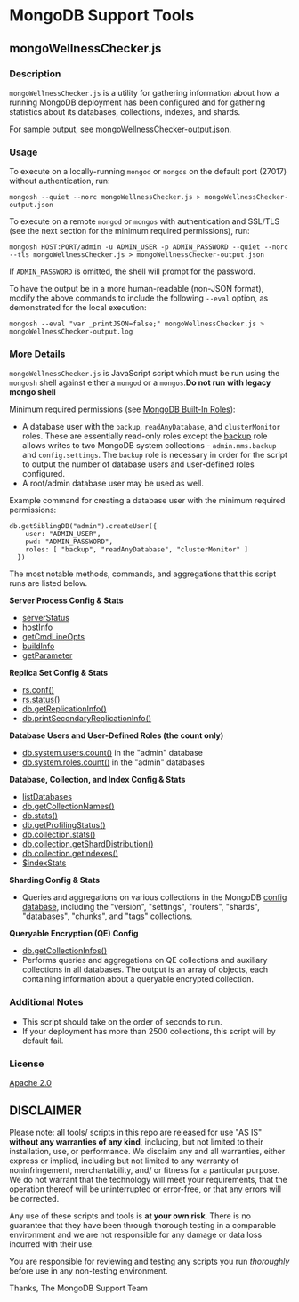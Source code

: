 MongoDB Support Tools
=====================

mongoWellnessChecker.js
---------------

### Description

`mongoWellnessChecker.js` is a utility for gathering information about how a running
MongoDB deployment has been configured and for gathering statistics about its
databases, collections, indexes, and shards.

For sample output, see [mongoWellnessChecker-output.json](sample/mongoWellnessChecker-output.json).

### Usage

To execute on a locally-running `mongod` or `mongos` on the default port (27017)
without authentication, run:

    mongosh --quiet --norc mongoWellnessChecker.js > mongoWellnessChecker-output.json

To execute on a remote `mongod` or `mongos` with authentication and SSL/TLS (see the next
section for the minimum required permissions), run:

    mongosh HOST:PORT/admin -u ADMIN_USER -p ADMIN_PASSWORD --quiet --norc --tls mongoWellnessChecker.js > mongoWellnessChecker-output.json

If `ADMIN_PASSWORD` is omitted, the shell will prompt for the password.

To have the output be in a more human-readable (non-JSON format), modify the above
commands to include the following `--eval` option, as demonstrated for the local
execution:

    mongosh --eval "var _printJSON=false;" mongoWellnessChecker.js > mongoWellnessChecker-output.log

### More Details

`mongoWellnessChecker.js` is JavaScript script which must be run using the `mongosh` shell
against either a `mongod` or a `mongos`.**Do not run with legacy mongo shell**

Minimum required permissions (see [MongoDB Built-In Roles](https://docs.mongodb.com/manual/reference/built-in-roles)):
* A database user with the `backup`, `readAnyDatabase`, and `clusterMonitor` roles. These are essentially read-only roles except the [backup](https://docs.mongodb.com/manual/reference/built-in-roles/#backup-and-restoration-roles) role allows writes to two MongoDB system collections - `admin.mms.backup` and `config.settings`. The `backup` role is necessary in order for the script to output the number of database users and user-defined roles configured.
* A root/admin database user may be used as well.

Example command for creating a database user with the minimum required permissions:

```
db.getSiblingDB("admin").createUser({
    user: "ADMIN_USER",
    pwd: "ADMIN_PASSWORD",
    roles: [ "backup", "readAnyDatabase", "clusterMonitor" ]
  })
```

The most notable methods, commands, and aggregations that this script runs are listed below.

**Server Process Config & Stats**
* [serverStatus](https://docs.mongodb.com/manual/reference/command/serverStatus)
* [hostInfo](https://docs.mongodb.com/manual/reference/command/hostInfo)
* [getCmdLineOpts](https://docs.mongodb.com/manual/reference/command/getCmdLineOpts)
* [buildInfo](https://docs.mongodb.com/manual/reference/command/buildInfo)
* [getParameter](https://docs.mongodb.com/manual/reference/command/getParameter/)

**Replica Set Config & Stats**
* [rs.conf()](https://docs.mongodb.com/manual/reference/method/rs.conf/)
* [rs.status()](https://docs.mongodb.com/manual/reference/method/rs.status/)
* [db.getReplicationInfo()](https://docs.mongodb.com/manual/reference/method/db.getReplicationInfo)
* [db.printSecondaryReplicationInfo()](https://docs.mongodb.com/manual/reference/method/db.printSecondaryReplicationInfo)

**Database Users and User-Defined Roles (the count only)**
* [db.system.users.count()](https://docs.mongodb.com/manual/reference/system-users-collection/) in the "admin" database
* [db.system.roles.count()](https://docs.mongodb.com/manual/reference/system-roles-collection/) in the "admin" databases

**Database, Collection, and Index Config & Stats**
* [listDatabases](https://docs.mongodb.com/manual/reference/command/listDatabases/)
* [db.getCollectionNames()](https://docs.mongodb.com/manual/reference/method/db.getCollectionNames/)
* [db.stats()](https://docs.mongodb.com/manual/reference/method/db.stats/)
* [db.getProfilingStatus()](https://docs.mongodb.com/manual/reference/method/db.getProfilingStatus/)
* [db.collection.stats()](https://docs.mongodb.com/manual/reference/method/db.collection.stats/)
* [db.collection.getShardDistribution()](https://docs.mongodb.com/manual/reference/method/db.collection.getShardDistribution/)
* [db.collection.getIndexes()](https://docs.mongodb.com/manual/reference/method/db.collection.getIndexes/)
* [$indexStats](https://docs.mongodb.com/manual/reference/operator/aggregation/indexStats/)

**Sharding Config & Stats**
* Queries and aggregations on various collections in the MongoDB [config database](https://docs.mongodb.com/manual/reference/config-database/), including the "version", "settings", "routers", "shards", "databases", "chunks", and "tags" collections.

**Queryable Encryption (QE) Config**
* [db.getCollectionInfos()](https://docs.mongodb.com/manual/reference/method/db.getCollectionInfos/)
* Performs queries and aggregations on QE collections and auxiliary collections in all databases. The output is an
array of objects, each containing information about a queryable encrypted collection.

### Additional Notes
* This script should take on the order of seconds to run.
* If your deployment has more than 2500 collections, this script will by default fail.

### License

[Apache 2.0](http://www.apache.org/licenses/LICENSE-2.0)


DISCLAIMER
----------
Please note: all tools/ scripts in this repo are released for use "AS IS" **without any warranties of any kind**,
including, but not limited to their installation, use, or performance.  We disclaim any and all warranties, either
express or implied, including but not limited to any warranty of noninfringement, merchantability, and/ or fitness
for a particular purpose.  We do not warrant that the technology will meet your requirements, that the operation
thereof will be uninterrupted or error-free, or that any errors will be corrected.

Any use of these scripts and tools is **at your own risk**.  There is no guarantee that they have been through
thorough testing in a comparable environment and we are not responsible for any damage or data loss incurred with
their use.

You are responsible for reviewing and testing any scripts you run *thoroughly* before use in any non-testing
environment.

Thanks,
The MongoDB Support Team
